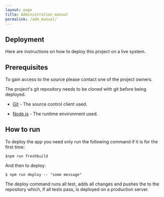 ```yaml
---
layout: page
title: Administration manual
permalink: /adm_manual/
---
```


## Deployment

Here are instructions on how to deploy this project on a live system.

## Prerequisites
To gain access to the source please contact one of the project owners.

The project's git repository needs to be cloned with git before being deployed.

* [Git](https://git-scm.com/) - The source control client used.

* [Node.js](https://nodejs.org/en/download/) - The runtime environment used.

## How to run

To deploy the app you need only run the following command if it is for the first time:
```
$npm run freshbuild
```
And then to deploy:
```
$ npm run deploy -- "some message"
```
The deploy command runs all test, adds all changes and pushes the to the repository which, if all tests pass, is deployed on a production server.
